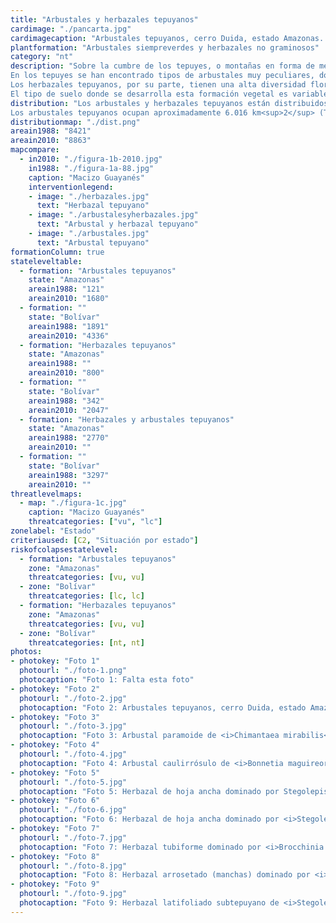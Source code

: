 ```yaml
---
title: "Arbustales y herbazales tepuyanos"
cardimage: "./pancarta.jpg"
cardimagecaption: "Arbustales tepuyanos, cerro Duida, estado Amazonas. <i>Otto Huber</i>"
plantformation: "Arbustales siempreverdes y herbazales no graminosos"
category: "nt"
description: "Sobre la cumbre de los tepuyes, o montañas en forma de mesa del Escudo Guayanés, se desarrollan dos formaciones vegetales típicas: arbustales y herbazales tepuyanos. Los arbustales tepuyanos, al igual que otros tipos de arbustales guayaneses, forman comunidades vegetales edáficas, ya que las características del suelo son las que parecen funcionar como factores ecológicos limitantes, tanto desde el punto de vista de su tipo como de las especies que le componen (Huber 1989). Estas comunidades (Foto 1) se desarrollan principalmente sobre turbas y su fisionomía puede variar según las cumbres donde se encuentran, pasando de formaciones con especies de entre 0,5 a 1 m de alto, en los cerros Guanay y Auyán-tepui, a otras que pueden alcanzar los 8 m, como en las cumbres de Jaua Sarisariñama (Riina & Huber 2003). En general, los arbustos tienen ramificaciones desde la base y hojas coriáceas o esclerófilas, mayormente aglomeradas al final de las ramas, y sus flores o inflorescencias suelen ser vistosas (Huber 1995b). Pueden constituir extensas formaciones, como en los cerros Huachamacari y Duida (Foto 2), o presentarse en pequeñas depresiones en las cumbres de los tepuyes (Riina & Huber 2003). Entre los géneros característicos se encuentran <i>Bonnetia</i> (Theaceae), <i>Maguireothamnus</i> y <i>Pagameopsis</i> (Rubiaceae), <i>Tepuianthus</i> (Tepuianthaceae) y algunos otros de las familias Ochnaceae, Ericaceae, Malpighiaceae y Melastomataceae (Riina & Huber 2003).<br><br>
En los tepuyes se han encontrado tipos de arbustales muy peculiares, donde destacan los paramoides y los caulirrosulados que simulan la forma de una alcachofa. Los primeros se encuentran en el macizo de Chimantá y reciben el nombre de paramoides (Foto 2), no sólo por su similitud en el aspecto fisionómico, sino también por su afinidad florística con los páramos altoandinos (Huber 1992). El segundo tipo está presente en la cumbre de la serranía La Neblina (Foto 3), en el extremo sur de Venezuela. En ambos casos se trata de comunidades muy densas, conformadas por millones de individuos del género <i>Chimantaea</i>, en el macizo de Chimantá, y por la especie <i>Bonnetia maguireorum</i> en la serranía La Neblina (Huber 1992, Steyermark, com. pers.).<br><br>
Los herbazales tepuyanos, por su parte, tienen una alta diversidad florística y fisionómica, e importantes niveles de endemismo. Esta formación muestra una gran variabilidad de un área a otra, tanto en superficie ocupada como en composición florística y fisionomía. En muchos casos, la especie dominante es endémica de una sola localidad o específica de un tepuy (Riina & Huber 2003). Se distinguen cuatro tipos de herbazales: 1) los de hoja ancha (latifoliados), dominados por especies de la familia Rapateaceae (presentes en casi todos los tepuyes venezolanos, desde Roraima al este, hasta La Neblina, en el sur), (Foto 4, Foto 5); 2) los tubiformes, con especies de las familias Bromeliaceae, donde resalta el género <i>Brocchinia</i> (Foto 6) y especies de la familia Sarraceniaceae; 3) los arrosetados, con rosetas densas de Bromeliaceae, Xyridaceae y Eriocaulaceae (manchas en Roraima, Kukenán, Yuruaní e Ilú-Tramentepui, Ptarí-tepui y macizo Los Testigos) (Foto 7); y 4) los fruticosos, con un estrato herbáceo mezclado con numerosos arbustos bajos de 0,5 m (e.g. macizo de Chimantá, cerro Huachamacari). Pueden estar asociados a tierras medias (800-1.500 m) y altas de la Guayana (1.500-3.000 m), con elevadas precipitaciones anuales (> 2.000 mm) y climas mesotérmicos (12-24°C) y submicrotérmicos (6-12°C) [Riina & Huber 2003]. Dadas sus similitudes con los herbazales de las cumbres de los tepuyes, los herbazales subtepuyanos, como los presentes en la Gran Sabana, también son incluidos dentro de esta formación (Huber 1986b).<br><br>
El tipo de suelo donde se desarrolla esta formación vegetal es variable. Por ejemplo, herbazales arrosetados, con macollas densas de Cyperaceae, pueden crecer sobre rocas desnudas de las cumbres de los tepuyes orientales. Por su parte, los herbazales latifoliados, donde predominan rapateáceas del género <i>Stegolepis</i>, además de ciperáceas, xiridáceas y eriocauláceas, son comunes sobre suelos orgánicos o turbas del macizo de Chimantá, cerro Guaiquinima y cerros Jaua-Sarisariñama en Bolívar, y Parú y Marahuaka en Amazonas. En algunos casos (macizo Cuao-Sipapo) se encuentran también sobre rocas con otras especies dominantes, entre las que destacan las del género <i>Kunhardtia</i>."
distribution: "Los arbustales y herbazales tepuyanos están distribuidos solamente en los estados Bolívar y Amazonas sobre las cumbres de los tepuyes y en algunas áreas como la Gran Sabana, donde se consideran subtepuyanos (Figura 1). Pueden encontrarse principalmente sobre los 1.500 m de elevación, incluso en las cumbres más altas de la serranía de La Neblina, en la frontera con Brasil. No obstante, existen localidades donde se presentan manchas aisladas de vegetación similar a la tepuyana, como en la Gran Sabana y el cerro Autana, consideradas subtepuyanas (Foto 8) [Huber 1995b]. Estas formaciones se circunscriben a la subregión macizo Guayanés (D7) y están presentes en todos los sectores que la componen (vid. supra, cap. I: Figura 9).<br><br>
Los arbustales tepuyanos ocupan aproximadamente 6.016 km<sup>2</sup> (Tabla 1), de los cuales 72% se encuentra en Bolívar y 28% en Amazonas. La extensión de los herbazales ronda los 2.847 km<sup>2</sup>, también distribuidos entre Bolívar y Amazonas (Figura 1). El área ocupada por los arbustales y herbazales tepuyanos representa 0,7% y 0,3% de la superficie de Venezuela respectivamente. Sin embargo, su nivel de endemismo es alto."
distributionmap: "./dist.png"
areain1988: "8421"
areain2010: "8863"
mapcompare:
  - in2010: "./figura-1b-2010.jpg"
    in1988: "./figura-1a-88.jpg"
    caption: "Macizo Guayanés"
    interventionlegend:
    - image: "./herbazales.jpg"
      text: "Herbazal tepuyano"
    - image: "./arbustalesyherbazales.jpg"
      text: "Arbustal y herbazal tepuyano"
    - image: "./arbustales.jpg"
      text: "Arbustal tepuyano"
formationColumn: true
stateleveltable:
  - formation: "Arbustales tepuyanos"
    state: "Amazonas"
    areain1988: "121"
    areain2010: "1680"
  - formation: ""
    state: "Bolívar"
    areain1988: "1891"
    areain2010: "4336"
  - formation: "Herbazales tepuyanos"
    state: "Amazonas"
    areain1988: ""
    areain2010: "800"
  - formation: ""
    state: "Bolívar"
    areain1988: "342"
    areain2010: "2047"
  - formation: "Herbazales y arbustales tepuyanos"
    state: "Amazonas"
    areain1988: "2770"
    areain2010: ""
  - formation: ""
    state: "Bolívar"
    areain1988: "3297"
    areain2010: ""
threatlevelmaps:
  - map: "./figura-1c.jpg"
    caption: "Macizo Guayanés"
    threatcategories: ["vu", "lc"]
zonelabel: "Estado"
criteriaused: [C2, "Situación por estado"]
riskofcolapsestatelevel:
  - formation: "Arbustales tepuyanos"
    zone: "Amazonas"
    threatcategories: [vu, vu]
  - zone: "Bolívar"
    threatcategories: [lc, lc]
  - formation: "Herbazales tepuyanos"
    zone: "Amazonas"
    threatcategories: [vu, vu]
  - zone: "Bolívar"
    threatcategories: [nt, nt]
photos:
- photokey: "Foto 1"
  photourl: "./foto-1.png"
  photocaption: "Foto 1: Falta esta foto"
- photokey: "Foto 2"
  photourl: "./foto-2.jpg"
  photocaption: "Foto 2: Arbustales tepuyanos, cerro Duida, estado Amazonas. <i>Otto Huber</i>"
- photokey: "Foto 3"
  photourl: "./foto-3.jpg"
  photocaption: "Foto 3: Arbustal paramoide de <i>Chimantaea mirabilis</i>, cima del macizo de Chimantá, estado Bolívar. <i>Otto Huber</i>"
- photokey: "Foto 4"
  photourl: "./foto-4.jpg"
  photocaption: "Foto 4: Arbustal caulirrósulo de <i>Bonnetia maguireorum</i>, cumbre de la serranía de La Neblina, estado Amazonas. <i>Susanne Renner</i>"
- photokey: "Foto 5"
  photourl: "./foto-5.jpg"
  photocaption: "Foto 5: Herbazal de hoja ancha dominado por Stegolepis guianensis, cumbre del Roraima, estado Bolívar. <i>Christian Ceccarelli Navarro</i>"
- photokey: "Foto 6"
  photourl: "./foto-6.jpg"
  photocaption: "Foto 6: Herbazal de hoja ancha dominado por <i>Stegolepis ligulata</i>, sobre turbas en el macizo de Chimantá, estado Bolívar. <i>Otto Huber</i>"
- photokey: "Foto 7"
  photourl: "./foto-7.jpg"
  photocaption: "Foto 7: Herbazal tubiforme dominado por <i>Brocchinia hechtioides</i>, cumbre del cerro Jaua, estado Bolívar. <i>Otto Huber</i>"
- photokey: "Foto 8"
  photourl: "./foto-8.jpg"
  photocaption: "Foto 8: Herbazal arrosetado (manchas) dominado por <i>Orectanthe</i> (Xyridaceae) junto a <i>Stegolepis</i> (Rapateaceae), cumbre del Roraima, estado Bolívar. <i>Otto Huber</i>"
- photokey: "Foto 9"
  photourl: "./foto-9.jpg"
  photocaption: "Foto 9: Herbazal latifoliado subtepuyano de <i>Stegolepis ptaritepuiensis</i>, Gran Sabana, estado Bolívar. <i>Otto Huber</i>"
---
```

